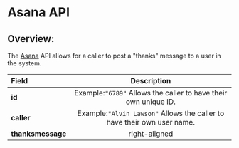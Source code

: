 # Asana API 

## Overview:

The [Asana] API allows for a caller to post a "thanks" message to a user in the system.

| Field         |                               Description                              |
|:---------------|:----------------------------------------------------------------------:|
| **id**            |       Example:`"6789"` Allows the caller to have their own unique ID.      |
| **caller**        |  Example:`"Alvin Lawson"` Allows the caller to have their own user name. |
| **thanksmessage** |                              right-aligned                             |


[Asana]:https://asana.com/developers/api-reference/users

